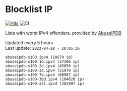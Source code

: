 # Blocklist IP

[![Hits](https://hits.seeyoufarm.com/api/count/incr/badge.svg?url=https%3A%2F%2Fgithub.com%2Fborestad%2Fblocklist-ip%2F&count_bg=%2379C83D&title_bg=%23555555&icon=&icon_color=%23E7E7E7&title=hits&edge_flat=false)](https://hits.seeyoufarm.com)  ![CI](https://img.shields.io/github/workflow/status/borestad/blocklist-ip/CI?style=flat-square)

Lists with worst IPv4 offenders, provided by [AbuseIPDB](https://www.abuseipdb.com/)

<!-- FOOTER-PLACEHOLDER -->
Updated every 5 hours<br>
Last update: `2023-04-28 - 20:05:36`
```
abuseipdb-s100.ipv4 (18679 ip)
abuseipdb-s100-1d.ipv4 (37306 ip)
abuseipdb-s100-2d.ipv4 (45056 ip)
abuseipdb-s100-3d.ipv4 (51970 ip)
abuseipdb-s100-7d.ipv4 (68987 ip)
abuseipdb-s100-30d.ipv4 (104620 ip)
abuseipdb-s100-all.ipv4 (282897 ip)
```
